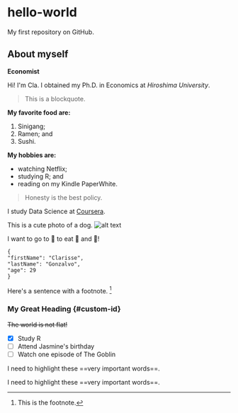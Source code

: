 # hello-world
My first repository on GitHub.

## About myself

**Economist**

Hi! I'm Cla. I obtained my Ph.D. in Economics at *Hiroshima University*.

>This is a blockquote.

**My favorite food are:**
1. Sinigang;
2. Ramen; and
3. Sushi.

**My hobbies are:**
- watching Netflix;
- studying R; and
- reading on my Kindle PaperWhite.

>Honesty is the best policy.

I study Data Science at [Coursera](https://www.coursera.org/in-progress).

This is a cute photo of a dog.
![alt text](https://hips.hearstapps.com/hmg-prod/images/dog-puppy-on-garden-royalty-free-image-1586966191.jpg?crop=1.00xw:0.669xh;0,0.190xh&resize=1200:*)

I want to go to 🗾 to eat 🍣 and 🍜!

```
{
"firstName": "Clarisse",
"lastName": "Gonzalvo",
"age": 29
}
```


Here's a sentence with a footnote. [^1]
[^1]: This is the footnote.

### My Great Heading {#custom-id}

~~The world is not flat!~~

- [x] Study R
- [ ] Attend Jasmine's birthday
- [ ] Watch one episode of The Goblin

I need to highlight these ==very important words==.

I need to highlight these ==very important words==.
